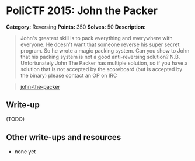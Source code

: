 # PoliCTF 2015: John the Packer

**Category:** Reversing
**Points:** 350
**Solves:** 50
**Description:**

> John's greatest skill is to pack everything and everywhere with everyone. He doesn't want that someone reverse his super secret program. So he wrote a magic packing system. Can you show to John that his packing system is not a good anti-reversing solution? N.B. Unfortunately John The Packer has multiple solution, so if you have a solution that is not accepted by the scoreboard (but is accepted by the binary) please contact an OP on IRC

> [john-the-packer](john-the-packer_0828d07d0acfbe7d531b02ddf2e60437.tar.gz)

## Write-up

(TODO)

## Other write-ups and resources

* none yet
